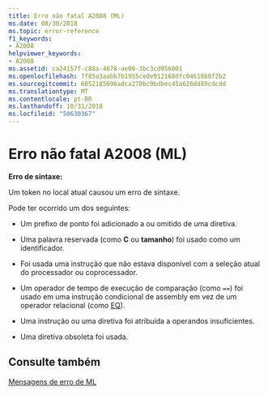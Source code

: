 ```yaml
---
title: Erro não fatal A2008 (ML)
ms.date: 08/30/2018
ms.topic: error-reference
f1_keywords:
- A2008
helpviewer_keywords:
- A2008
ms.assetid: ca24157f-c88a-4678-ae06-3bc3cd956001
ms.openlocfilehash: 7f85a3aabb7b1955cede912168dfc04618b8f2b2
ms.sourcegitcommit: 6052185696adca270bc9bdbec45a626dd89cdcdd
ms.translationtype: MT
ms.contentlocale: pt-BR
ms.lasthandoff: 10/31/2018
ms.locfileid: "50630367"
---
```

# <a name="ml-nonfatal-error-a2008"></a>Erro não fatal A2008 (ML)

**Erro de sintaxe:**

Um token no local atual causou um erro de sintaxe.

Pode ter ocorrido um dos seguintes:

- Um prefixo de ponto foi adicionado a ou omitido de uma diretiva.

- Uma palavra reservada (como **C** ou **tamanho**) foi usado como um identificador.

- Foi usada uma instrução que não estava disponível com a seleção atual do processador ou coprocessador.

- Um operador de tempo de execução de comparação (como `==`) foi usado em uma instrução condicional de assembly em vez de um operador relacional (como [EQ](../../assembler/masm/operator-eq.md)).

- Uma instrução ou uma diretiva foi atribuída a operandos insuficientes.

- Uma diretiva obsoleta foi usada.

## <a name="see-also"></a>Consulte também

[Mensagens de erro de ML](../../assembler/masm/ml-error-messages.md)<br/>